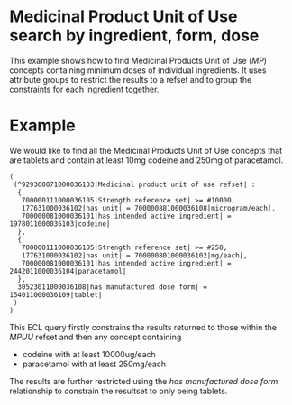 # Medicinal Product Unit of Use search by ingredient, form, dose
This example shows how to find Medicinal Products Unit of Use (_MP_) concepts containing minimum doses of individual ingredients.  It uses attribute groups to restrict the results to a refset and to group the constraints for each ingredient together.

# Example
We would like to find all the Medicinal Products Unit of Use concepts that are tablets and contain at least 10mg codeine and 250mg of paracetamol. 

```
(
 (^929360071000036103|Medicinal product unit of use refset| : 
  {
   700000111000036105|Strength reference set| >= #10000,
   177631000036102|has unit| = 700000881000036108|microgram/each|,
   700000081000036101|has intended active ingredient| = 1978011000036103|codeine|
  },
  {
   700000111000036105|Strength reference set| >= #250,
   177631000036102|has unit| = 700000801000036102|mg/each|,
   700000081000036101|has intended active ingredient| = 2442011000036104|paracetamol|
  },
  30523011000036108|has manufactured dose form| = 154011000036109|tablet|
 )
) 
```

This ECL query firstly constrains the results returned to those within the _MPUU_ refset and then any concept containing
 - codeine with at least 10000ug/each
 - paracetamol with at least 250mg/each

The results are further restricted using the _has manufactured dose form_ relationship to constrain the resultset to only being tablets. 
